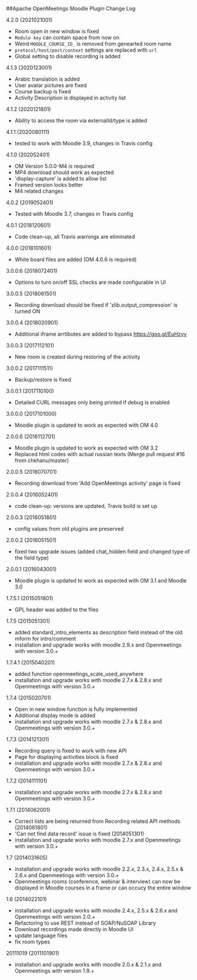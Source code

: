 ##Apache OpenMeetings Moodle Plugin Change Log

4.2.0 (2021021001)
 * Room open in new window is fixed
 * `Module key` can contain space from now on
 * Weird `MOODLE_COURSE_ID_` is removed from genearted room name
 * `protocol/host/post/context` settings are replaced with `url`
 * Global setting to disable recording is added

4.1.3 (2020123001)
 * Arabic translation is added
 * User avatar pictures are fixed
 * Course backup is fixed
 * Activity Description is displayed in activity list

4.1.2 (2020121801)
 * Ability to access the room via externalId/type is added

4.1.1 (2020080111)
 * tested to work with Moodle 3.9, changes in Travis config

4.1.0 (202052401)
 * OM Version 5.0.0-M4 is required
 * MP4 download should work as expected
 * 'display-capture' is added to allow list
 * Framed version looks better
 * M4 related changes

4.0.2 (2019052401)
 * Tested with Moodle 3.7, changes in Travis config

4.0.1 (2018120601)
 * Code clean-up, all Travis warnings are eliminated

4.0.0 (2018101601)
 * White board files are added (OM 4.0.6 is required)

3.0.0.6 (2018072401)
 * Options to turn on/off SSL checks are made configurable in UI

3.0.0.5 (2018061501)
 * Recording download should be fixed if 'zlib.output_compression' is turned ON

3.0.0.4 (2018020901)
 * Additional iframe arrtibutes are added to bypass https://goo.gl/EuHzyv

3.0.0.3 (2017112101)
 * New room is created during restoring of the activity

3.0.0.2 (2017111511)
 * Backup/restore is fixed

3.0.0.1 (2017110100)
 * Detailed CURL messages only being printed if debug is enabled

3.0.0.0 (2017101000)
 * Moodle plugin is updated to work as expected with OM 4.0

2.0.0.6 (2016112701)
 * Moodle plugin is updated to work as expected with OM 3.2
 * Replaced html codes with actual russian texts (Merge pull request #16 from chkhanu/master)

2.0.0.5 (2016070701)
 * Recording download from 'Add OpenMeetings activity' page is fixed

2.0.0.4 (2016052401)
 * code clean-up: versions are updated, Travis build is set up

2.0.0.3 (2016051801)
 * config values from old plugins are preserved

2.0.0.2 (2016051501)
 * fixed two upgrade issues (added chat_hidden field and changed type of the field type)

2.0.0.1 (2016043001)
 * Moodle plugin is updated to work as expected with OM 3.1 and Moodle 3.0
 
1.7.5.1 (2015051801)
   * GPL header was added to the files

1.7.5 (2015051301)
   * added standard_intro_elements as description field instead of the old mform for intro/comment 
   * installation and upgrade works with moodle 2.9.x and Openmeetings with version 3.0.+

1.7.4.1 (2015040201)
  * added function openmeetings_scale_used_anywhere
  * installation and upgrade works with moodle 2.7.x & 2.8.x and Openmeetings with version 3.0.+

1.7.4 (2015020701)
  * Open in new window function is fully implemented
  * Additional display mode is added 
  * installation and upgrade works with moodle 2.7.x & 2.8.x and Openmeetings with version 3.0.+

1.7.3 (2014121301)
  * Recording query is fixed to work with new API
  * Page for displaying activities block is fixed
  * installation and upgrade works with moodle 2.7.x & 2.8.x and Openmeetings with version 3.0.+

1.7.2 (2014111101)
  * installation and upgrade works with moodle 2.7.x & 2.8.x and Openmeetings with version 3.0.+
  
1.7.1
  (2014062001)
  * Correct lists are being returned from Recording related API methods
  (2014061801)
  * 'Can not find data record' issue is fixed
  (2014051301)
  * installation and upgrade works with moodle 2.7.x and Openmeetings with version 3.0.+

1.7 (2014031605)
  * installation and upgrade works with moodle 2.2.x, 2.3.x, 2.4.x, 2.5.x & 2.6.x and Openmeetings with version 3.0.+
  * Openmeetings rooms (conference, webinar & interview) can now be displayed in Moodle courses in a frame or can occucy the entire window

1.6 (2014022101)
  * installation and upgrade works with moodle 2.4.x, 2.5.x & 2.6.x and Openmeetings with version 2.0.+
  * Refactoring to use REST instead of SOAP/NuSOAP Library
  * Download recordings made directly in Moodle UI
  * update language files
  * fix room types

20111019 (2011101901)
  * installation and upgrade works with moodle 2.0.x & 2.1.x and Openmeetings with version 1.9.+
